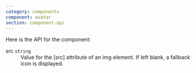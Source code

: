 ```yaml
---
category: components
component: avatar
section: component-api
---
```


Here is the API for the component:

<dl class="dummy-component-props" aria-labelledby="component-api-avatar"><dt>src <code>string</code></dt><dd>Value for the [src] attribute of an img element. If left blank, a fallback icon is displayed.</dd></dl>